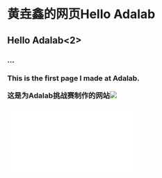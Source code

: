 <!DOCTYPE html>

<html lang="zh-CN">

<head>
    <meta charset="utf-8">
    <title>我的个人网站</title>
</head>

<body>
<h1>黄垚鑫的网页Hello Adalab</h1>
<h2>Hello Adalab<2>
    <h3>...<h3>
<p>This is the first page I made at Adalab.</p>
<p>
这是为Adalab挑战赛制作的网站<a href="https://hyx1234qweqw.github.io/"><img src="https://https://wx3.sinaimg.cn/large/006lPsm9ly1h04mgkqhuqj30vc1637cg.jpg">
</a>
</p>
<iframe src="//player.bilibili.com/player.html?aid=798694555&bvid=BV1ty4y1m7pZ&cid=282054957&page=1" scrolling="no" border="0" frameborder="no" framespacing="0" allowfullscreen="true"> </iframe>
